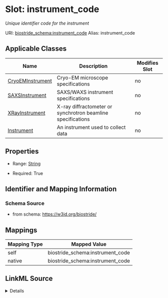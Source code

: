 

# Slot: instrument_code 


_Unique identifier code for the instrument_





URI: [biostride_schema:instrument_code](https://w3id.org/biostride/schema/instrument_code)
Alias: instrument_code

<!-- no inheritance hierarchy -->





## Applicable Classes

| Name | Description | Modifies Slot |
| --- | --- | --- |
| [CryoEMInstrument](CryoEMInstrument.md) | Cryo-EM microscope specifications |  no  |
| [SAXSInstrument](SAXSInstrument.md) | SAXS/WAXS instrument specifications |  no  |
| [XRayInstrument](XRayInstrument.md) | X-ray diffractometer or synchrotron beamline specifications |  no  |
| [Instrument](Instrument.md) | An instrument used to collect data |  no  |






## Properties

* Range: [String](String.md)

* Required: True




## Identifier and Mapping Information






### Schema Source


* from schema: https://w3id.org/biostride/




## Mappings

| Mapping Type | Mapped Value |
| ---  | ---  |
| self | biostride_schema:instrument_code |
| native | biostride_schema:instrument_code |




## LinkML Source

<details>
```yaml
name: instrument_code
description: Unique identifier code for the instrument
from_schema: https://w3id.org/biostride/
rank: 1000
alias: instrument_code
owner: Instrument
domain_of:
- Instrument
range: string
required: true

```
</details>